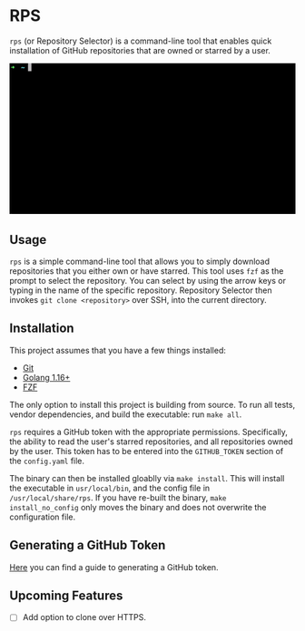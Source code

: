 # RPS

`rps` (or Repository Selector) is a command-line tool that enables quick
installation of GitHub repositories that are owned or starred by a user.

![](./docs/splash.gif)

## Usage

`rps` is a simple command-line tool that allows you to simply download
repositories that you either own or have starred. This tool uses `fzf` as the
prompt to select the repository. You can select by using the arrow keys or
typing in the name of the specific repository. Repository Selector then invokes
`git clone <repository>` over SSH, into the current directory.

## Installation

This project assumes that you have a few things installed:

 - [Git](https://git-scm.com)
 - [Golang 1.16+](https://go.dev/doc/install)
 - [FZF](https://github.com/junegunn/fzf)

The only option to install this project is building from source.
To run all tests, vendor dependencies, and build the executable:
run `make all`. 

`rps` requires a GitHub token with the appropriate permissions.
Specifically, the ability to read the user's starred
repositories, and all repositories owned by the user. This token
has to be entered into the `GITHUB_TOKEN` section of the
`config.yaml` file.

The binary can then be installed gloablly via `make install`.  This will
install the executable in `usr/local/bin`, and the config file in
`/usr/local/share/rps`. If you have re-built the binary, `make
install_no_config` only moves the binary and does not overwrite the
configuration file.

## Generating a GitHub Token

[Here](https://docs.github.com/en/enterprise-server@3.6/authentication/keeping-your-account-and-data-secure/managing-your-personal-access-tokens) you can find a guide to generating a GitHub token.

## Upcoming Features

- [ ] Add option to clone over HTTPS.
